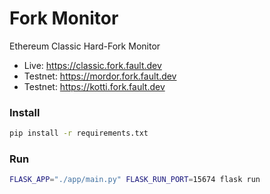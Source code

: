 # Fork Monitor
Ethereum Classic Hard-Fork Monitor

- Live: https://classic.fork.fault.dev
- Testnet: https://mordor.fork.fault.dev
- Testnet: https://kotti.fork.fault.dev

### Install

```bash
pip install -r requirements.txt
```

### Run

```bash
FLASK_APP="./app/main.py" FLASK_RUN_PORT=15674 flask run
```
